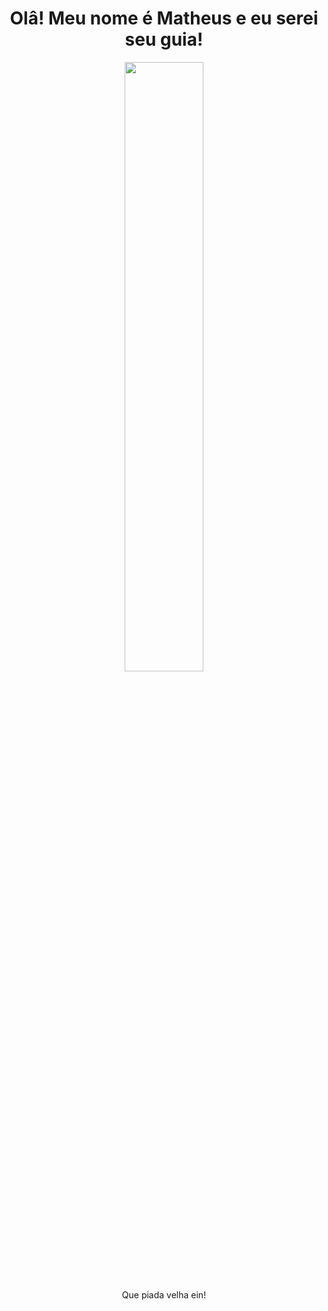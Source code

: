 <h1 align= "center"><b> Olâ! Meu nome é Matheus e eu serei seu guia! </b></h1>
<p align="center"><img width=50% src="https://i.imgur.com/mTFbI5G.jpg"></p>
<p align= "center">Que piada velha ein!</p>
<!--
**MattheusMartins/MattheusMartins** is a ✨ _special_ ✨ repository because its `README.md` (this file) appears on your GitHub profile.

Here are some ideas to get you started:

- 🔭 I’m currently working on ...
- 🌱 I’m currently learning ...
- 👯 I’m looking to collaborate on ...
- 🤔 I’m looking for help with ...
- 💬 Ask me about ...
- 📫 How to reach me: ...
- Pronouns: ...
- ⚡ Fun fact: ...
-->
